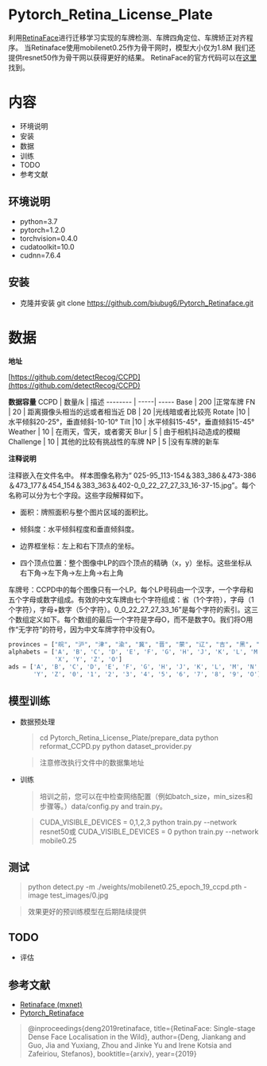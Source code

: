 # Pytorch_Retina_License_Plate
利用[RetinaFace](https://github.com/biubug6/Pytorch_Retinaface)进行迁移学习实现的车牌检测、车牌四角定位、车牌矫正对齐程序。
当Retinaface使用mobilenet0.25作为骨干网时，模型大小仅为1.8M
我们还提供resnet50作为骨干网以获得更好的结果。
RetinaFace的官方代码可以在[这里](https://github.com/deepinsight/insightface/tree/master/RetinaFace)找到。

# 内容
- 环境说明
- 安装
- 数据
- 训练
- TODO
- 参考文献

## 环境说明
- python=3.7
- pytorch=1.2.0 
- torchvision=0.4.0
- cudatoolkit=10.0
- cudnn=7.6.4
## 安装
- 克隆并安装
git clone https://github.com/biubug6/Pytorch_Retinaface.git



# 数据
**地址**

 [https://github.com/detectRecog/CCPD](https://github.com/detectRecog/CCPD)
 
**数据容量**
CCPD 	| 数量/k	| 描述
-------- | -----|  -----
Base |	200	 |正常车牌
FN |	20 |	距离摄像头相当的远或者相当近
DB |	20	 |光线暗或者比较亮
Rotate	 |10 |	水平倾斜20-25°，垂直倾斜-10-10°
Tilt	 |10 |	水平倾斜15-45°，垂直倾斜15-45°
Weather |	10 |	在雨天，雪天，或者雾天
Blur |	5 |	由于相机抖动造成的模糊
Challenge |	10 |	其他的比较有挑战性的车牌
NP |	5	 |没有车牌的新车

**注释说明**

注释嵌入在文件名中。
样本图像名称为“ 025-95_113-154＆383_386＆473-386＆473_177＆454_154＆383_363＆402-0_0_22_27_27_33_16-37-15.jpg”。每个名称可以分为七个字段。这些字段解释如下。

- 面积：牌照面积与整个图片区域的面积比。

- 倾斜度：水平倾斜程度和垂直倾斜度。

- 边界框坐标：左上和右下顶点的坐标。

- 四个顶点位置：整个图像中LP的四个顶点的精确（x，y）坐标。这些坐标从右下角->左下角->左上角->右上角

车牌号：CCPD中的每个图像只有一个LP。每个LP号码由一个汉字，一个字母和五个字母或数字组成。有效的中文车牌由七个字符组成：省（1个字符），字母（1个字符），字母+数字（5个字符）。0_0_22_27_27_33_16”是每个字符的索引。这三个数组定义如下。每个数组的最后一个字符是字母O，而不是数字0。我们将O用作“无字符”的符号，因为中文车牌字符中没有O。
```python
provinces = ["皖", "沪", "津", "渝", "冀", "晋", "蒙", "辽", "吉", "黑", "苏", "浙", "京", "闽", "赣", "鲁", "豫", "鄂", "湘", "粤", "桂", "琼", "川", "贵", "云", "藏", "陕", "甘", "青", "宁", "新", "警", "学", "O"]
alphabets = ['A', 'B', 'C', 'D', 'E', 'F', 'G', 'H', 'J', 'K', 'L', 'M', 'N', 'P', 'Q', 'R', 'S', 'T', 'U', 'V', 'W',
             'X', 'Y', 'Z', 'O']
ads = ['A', 'B', 'C', 'D', 'E', 'F', 'G', 'H', 'J', 'K', 'L', 'M', 'N', 'P', 'Q', 'R', 'S', 'T', 'U', 'V', 'W', 'X',
       'Y', 'Z', '0', '1', '2', '3', '4', '5', '6', '7', '8', '9', 'O']
```
## 模型训练
- 数据预处理
  >cd Pytorch_Retina_License_Plate/prepare_data
  python reformat_CCPD.py
  python dataset_provider.py
  
  > 注意修改执行文件中的数据集地址
-  训练
	> 培训之前，您可以在中检查网络配置（例如batch_size，min_sizes和步骤等。）data/config.py and train.py。

	
	>CUDA_VISIBLE_DEVICES = 0,1,2,3 python train.py --network resnet50或
	CUDA_VISIBLE_DEVICES = 0 python train.py --network mobile0.25

## 测试
> python detect.py -m ./weights/mobilenet0.25_epoch_19_ccpd.pth -image test_images/0.jpg

> 效果更好的预训练模型在后期陆续提供

## TODO
- 评估
## 参考文献

- [Retinaface (mxnet)](https://github.com/deepinsight/insightface/tree/master/RetinaFace)
- [Pytorch_Retinaface](https://github.com/biubug6/Pytorch_Retinaface)
>@inproceedings{deng2019retinaface,
title={RetinaFace: Single-stage Dense Face Localisation in the Wild},
author={Deng, Jiankang and Guo, Jia and Yuxiang, Zhou and Jinke Yu and Irene Kotsia and Zafeiriou, Stefanos},
booktitle={arxiv},
year={2019}